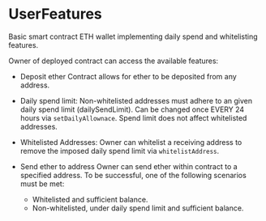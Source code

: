 # UserFeatures
Basic smart contract ETH wallet implementing daily spend and whitelisting features.

Owner of deployed contract can access the available features:

 - Deposit ether
	 Contract allows for ether to be deposited from any address. 

 - Daily spend limit:
	 Non-whitelisted addresses must adhere to an given daily spend limit (dailySendLimit). Can be changed once EVERY      24 hours via `setDailyAllownace`. Spend limit does not affect whitelisted addresses.

 - Whitelisted Addresses:
	 Owner can whitelist a receiving address to remove the imposed daily spend limit via `whitelistAddress`.

 - Send ether to address
	 Owner can send ether within contract to a specified address. To be successful, one of the following scenarios        must be met:

	 - Whitelisted and sufficient balance.
	 - Non-whitelisted, under daily spend limit and sufficient balance.
